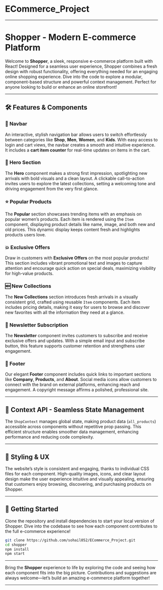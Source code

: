 # ECommerce_Project

---

# Shopper - Modern E-commerce Platform

Welcome to **Shopper**, a sleek, responsive e-commerce platform built with React! Designed for a seamless user experience, Shopper combines a fresh design with robust functionality, offering everything needed for an engaging online shopping experience. Dive into the code to explore a modular, component-based structure and powerful context management. Perfect for anyone looking to build or enhance an online storefront!

---

## 🛠️ Features & Components

### 📌 Navbar
An interactive, stylish navigation bar allows users to switch effortlessly between categories like **Shop**, **Men**, **Women**, and **Kids**. With easy access to login and cart views, the navbar creates a smooth and intuitive experience. It includes a **cart item counter** for real-time updates on items in the cart.

### 🎉 Hero Section
The **Hero** component makes a strong first impression, spotlighting new arrivals with bold visuals and a clean layout. A clickable call-to-action invites users to explore the latest collections, setting a welcoming tone and driving engagement from the very first glance.

### ⭐ Popular Products
The **Popular** section showcases trending items with an emphasis on popular women’s products. Each item is rendered using the `Item` component, displaying product details like name, image, and both new and old prices. This dynamic display keeps content fresh and highlights products users love.

### 💥 Exclusive Offers
Draw in customers with **Exclusive Offers** on the most popular products! This section includes vibrant promotional text and images to capture attention and encourage quick action on special deals, maximizing visibility for high-value products.

### 🆕 New Collections
The **New Collections** section introduces fresh arrivals in a visually consistent grid, crafted using reusable `Item` components. Each item includes pricing details, making it easy for users to browse and discover new favorites with all the information they need at a glance.

### 📧 Newsletter Subscription
The **Newsletter** component invites customers to subscribe and receive exclusive offers and updates. With a simple email input and subscribe button, this feature supports customer retention and strengthens user engagement.

### 📍 Footer
Our elegant **Footer** component includes quick links to important sections like **Company**, **Products**, and **About**. Social media icons allow customers to connect with the brand on external platforms, enhancing reach and engagement. A copyright message affirms a polished, professional site.

---

## 🔧 Context API - Seamless State Management

The `ShopContext` manages global state, making product data (`all_products`) accessible across components without repetitive prop passing. This efficient structure enables smoother data management, enhancing performance and reducing code complexity.

---

## 💅 Styling & UX

The website’s style is consistent and engaging, thanks to individual CSS files for each component. High-quality images, icons, and clear layout design make the user experience intuitive and visually appealing, ensuring that customers enjoy browsing, discovering, and purchasing products on Shopper.

---

## 🚀 Getting Started

Clone the repository and install dependencies to start your local version of Shopper. Dive into the codebase to see how each component contributes to the full e-commerce experience!

```bash
git clone https://github.com/sohail052/ECommerce_Project.git
cd shopper
npm install
npm start
```

---

Bring the **Shopper** experience to life by exploring the code and seeing how each component fits into the big picture. Contributions and suggestions are always welcome—let’s build an amazing e-commerce platform together!

---
